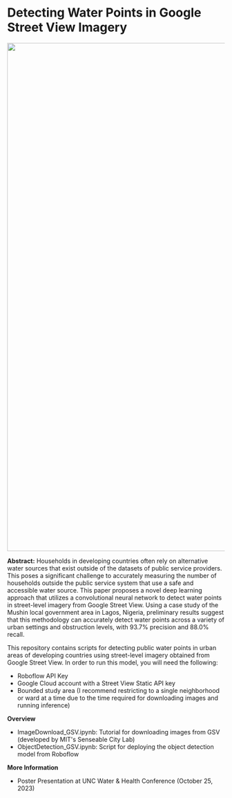 # Detecting Water Points in Google Street View Imagery
<img width="1176" alt="" src="https://github.com/neildpatel/waterpointdetections/assets/125249875/83f579f1-54e3-4966-8eb4-e8f3df91da1c">

**Abstract:** Households in developing countries often rely on alternative water sources that exist outside of the datasets of public service providers. This poses a significant challenge to accurately measuring the number of households outside the public service system that use a safe and accessible water source. This paper proposes a novel deep learning approach that utilizes a convolutional neural network to detect water points in street-level imagery from Google Street View. Using a case study of the Mushin local government area in Lagos, Nigeria, preliminary results suggest that this methodology can accurately detect water points across a variety of urban settings and obstruction levels, with 93.7% precision and 88.0% recall.

This repository contains scripts for detecting public water points in urban areas of developing countries using street-level imagery obtained from Google Street View. In order to run this model, you will need the following:
- Roboflow API Key
- Google Cloud account with a Street View Static API key
- Bounded study area (I recommend restricting to a single neighborhood or ward at a time due to the time required for downloading images and running inference)

**Overview**
* ImageDownload_GSV.ipynb: Tutorial for downloading images from GSV (developed by MIT's Senseable City Lab)
* ObjectDetection_GSV.ipynb: Script for deploying the object detection model from Roboflow

**More Information**
* Poster Presentation at UNC Water & Health Conference (October 25, 2023)
